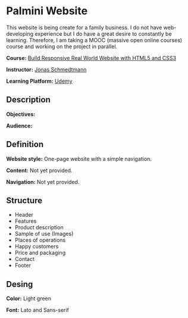 # Palmini Website
This website is being create for a family business. I do not have web-developing experience but I do have a great desire to constantly be learning. Therefore, I am taking a MOOC (massive open online courses) course and working on the project in parallel.  

**Course:** [Build Responsive Real World Website with HTML5 and CSS3](https://www.udemy.com/design-and-develop-a-killer-website-with-html5-and-css3/)

**Instructor:** [Jonas Schmedtmann](https://www.udemy.com/user/jonasschmedtmann/)

**Learning Platform:** [Udemy](https://www.udemy.com/)


## Description

**Objectives:**

**Audience:**

## Definition

**Website style:** One-page website with a simple navigation.

**Content:** Not yet provided.

**Navigation:** Not yet provided.

## Structure 
- Header
- Features
- Product description
- Sample of use (Images)
- Places of operations
- Happy customers
- Price and packaging
- Contact
- Footer

## Desing

**Color:** Light green

**Font:** Lato and Sans-serif
